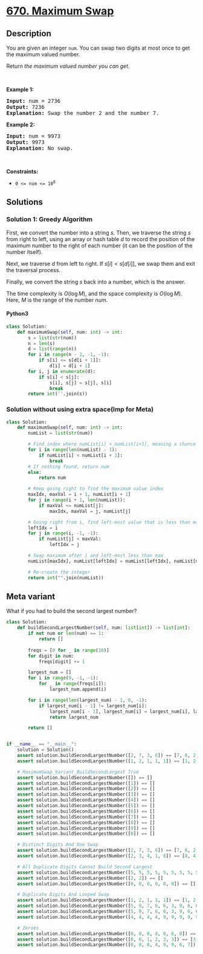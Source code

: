# [670. Maximum Swap](https://leetcode.com/problems/maximum-swap)


## Description

<!-- description:start -->

<p>You are given an integer <code>num</code>. You can swap two digits at most once to get the maximum valued number.</p>

<p>Return <em>the maximum valued number you can get</em>.</p>

<p>&nbsp;</p>
<p><strong class="example">Example 1:</strong></p>

<pre>
<strong>Input:</strong> num = 2736
<strong>Output:</strong> 7236
<strong>Explanation:</strong> Swap the number 2 and the number 7.
</pre>

<p><strong class="example">Example 2:</strong></p>

<pre>
<strong>Input:</strong> num = 9973
<strong>Output:</strong> 9973
<strong>Explanation:</strong> No swap.
</pre>

<p>&nbsp;</p>
<p><strong>Constraints:</strong></p>

<ul>
	<li><code>0 &lt;= num &lt;= 10<sup>8</sup></code></li>
</ul>

<!-- description:end -->

## Solutions

<!-- solution:start -->

### Solution 1: Greedy Algorithm

First, we convert the number into a string $s$. Then, we traverse the string $s$ from right to left, using an array or hash table $d$ to record the position of the maximum number to the right of each number (it can be the position of the number itself).

Next, we traverse $d$ from left to right. If $s[i] < s[d[i]]$, we swap them and exit the traversal process.

Finally, we convert the string $s$ back into a number, which is the answer.

The time complexity is $O(\log M)$, and the space complexity is $O(\log M)$. Here, $M$ is the range of the number $num$.

<!-- tabs:start -->

#### Python3

```python
class Solution:
    def maximumSwap(self, num: int) -> int:
        s = list(str(num))
        n = len(s)
        d = list(range(n))
        for i in range(n - 2, -1, -1):
            if s[i] <= s[d[i + 1]]:
                d[i] = d[i + 1]
        for i, j in enumerate(d):
            if s[i] < s[j]:
                s[i], s[j] = s[j], s[i]
                break
        return int(''.join(s))
```

### Solution without using extra space(Imp for Meta)
```python
class Solution:
    def maximumSwap(self, num: int) -> int:
        numList = list(str(num))

        # Find index where numList[i] < numList[i+1], meaning a chance to flip
        for i in range(len(numList) - 1):
            if numList[i] < numList[i + 1]:
                break
        # If nothing found, return num
        else:
            return num

        # Keep going right to find the maximum value index
        maxIdx, maxVal = i + 1, numList[i + 1]
        for j in range(i + 1, len(numList)):
            if maxVal <= numList[j]:
                maxIdx, maxVal = j, numList[j]

        # Going right from i, find left-most value that is less than maxVal
        leftIdx = i
        for j in range(i, -1, -1):
            if numList[j] < maxVal:
                leftIdx = j

        # Swap maximum after i and left-most less than max
        numList[maxIdx], numList[leftIdx] = numList[leftIdx], numList[maxIdx]

        # Re-create the integer
        return int("".join(numList))
```


## Meta variant

What if you had to build the second largest number?
```python
class Solution:
    def buildSecondLargestNumber(self, num: list[int]) -> list[int]:
        if not num or len(num) == 1:
            return []
        
        freqs = [0 for _ in range(10)]
        for digit in num:
            freqs[digit] += 1

        largest_num = []
        for i in range(9, -1, -1):
            for _ in range(freqs[i]):
                largest_num.append(i)

        for i in range(len(largest_num) - 1, 0, -1):
            if largest_num[i - 1] != largest_num[i]:
                largest_num[i - 1], largest_num[i] = largest_num[i], largest_num[i - 1]
                return largest_num

        return []


if __name__ == "__main__":
    solution = Solution()
    assert solution.buildSecondLargestNumber([2, 7, 3, 6]) == [7, 6, 2, 3]
    assert solution.buildSecondLargestNumber([1, 2, 1, 1, 1]) == [1, 2, 1, 1, 1]

    # MaximumSwap_Variant_BuildSecondLargest True
    assert solution.buildSecondLargestNumber([]) == []
    assert solution.buildSecondLargestNumber([1]) == []
    assert solution.buildSecondLargestNumber([2]) == []
    assert solution.buildSecondLargestNumber([3]) == []
    assert solution.buildSecondLargestNumber([4]) == []
    assert solution.buildSecondLargestNumber([5]) == []
    assert solution.buildSecondLargestNumber([6]) == []
    assert solution.buildSecondLargestNumber([7]) == []
    assert solution.buildSecondLargestNumber([8]) == []
    assert solution.buildSecondLargestNumber([9]) == []
    assert solution.buildSecondLargestNumber([0]) == []

    # Distinct Digits And One Swap
    assert solution.buildSecondLargestNumber([2, 7, 3, 6]) == [7, 6, 2, 3]
    assert solution.buildSecondLargestNumber([2, 3, 4, 1, 8]) == [8, 4, 3, 1, 2]

    # All Duplicate Digits Cannot Build Second Largest
    assert solution.buildSecondLargestNumber([5, 5, 5, 5, 5, 5, 5, 5, 5, 5]) == []
    assert solution.buildSecondLargestNumber([2, 2]) == []
    assert solution.buildSecondLargestNumber([0, 0, 0, 0, 0, 0]) == []

    # Duplicate Digits And Looped Swap
    assert solution.buildSecondLargestNumber([1, 2, 1, 1, 1]) == [1, 2, 1, 1, 1]
    assert solution.buildSecondLargestNumber([5, 9, 7, 6, 6, 3, 9, 6, 6]) == [9, 9, 7, 6, 6, 6, 6, 3, 5]
    assert solution.buildSecondLargestNumber([5, 9, 7, 6, 6, 3, 9, 6, 6, 3, 3]) == [9, 9, 7, 6, 6, 6, 6, 3, 5, 3, 3]
    assert solution.buildSecondLargestNumber([4, 4, 4, 4, 9, 9, 9, 9, 9]) == [9, 9, 9, 9, 4, 9, 4, 4, 4]

    # Zeroes
    assert solution.buildSecondLargestNumber([0, 0, 0, 0, 0, 6, 0]) == [0, 6, 0, 0, 0, 0, 0]
    assert solution.buildSecondLargestNumber([0, 0, 1, 2, 3, 3]) == [3, 3, 2, 0, 1, 0]
    assert solution.buildSecondLargestNumber([0, 0, 8, 4, 9, 9, 6, 7]) == [9, 9, 8, 7, 6, 0, 4, 0]
```
